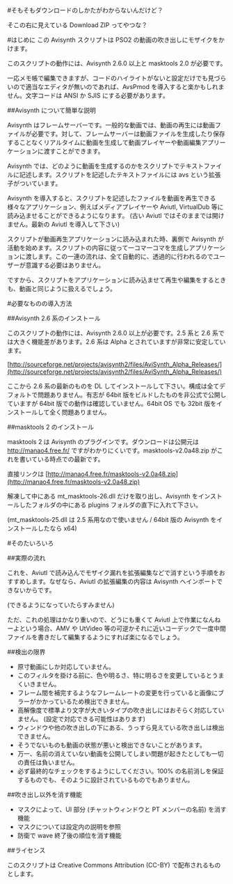 #そもそもダウンロードのしかたがわからないんだけど？

そこの右に見えている Download ZIP ってやつな？

#はじめに
この Avisynth スクリプトは PSO2 の動画の吹き出しにモザイクをかけます。

このスクリプトの動作には、Avisynth 2.6.0 以上と masktools 2.0 が必要です。

一応メモ帳で編集できますが、コードのハイライトがないと設定だけでも見づらいので適当なエディタが無いのであれば、AvsPmod を導入すると楽かもしれません。文字コードは ANSI か SJIS にする必要があります。

##Avisynth について簡単な説明

Avisynth はフレームサーバーです。一般的な動画では、動画の再生には動画ファイルが必要です。対して、フレームサーバーは動画ファイルを生成したり保存することなくリアルタイムに動画を生成して動画プレイヤーや動画編集アプリーケーションに渡すことができます。

Avisynth では、どのように動画を生成するのかをスクリプトでテキストファイルに記述します。スクリプトを記述したテキストファイルには avs という拡張子がついています。

Avisynth を導入すると、スクリプトを記述したファイルを動画を再生できる様々なアプリケーション、例えばメディアプレイヤーや Aviutl, VirtualDub 等に読み込ませることができるようになります。 (古い Aviutl ではそのままでは開けません。最新の Aviutl を導入して下さい)

スクリプトが動画再生アプリケーションに読み込まれた時、裏側で Avisynth が活動を始めます。スクリプトの内容に従って一コマ一コマを生成しアプリケーションに渡します。この一連の流れは、全て自動的に、透過的に行われるのでユーザーが意識する必要はありません。

ですから、スクリプトをアプリケーションに読み込ませて再生や編集をするときも、動画と同じように扱えるでしょう。

#必要なものの導入方法

##Avisynth 2.6 系のインストール

このスクリプトの動作には、Avisynth 2.6.0 以上が必要です。2.5 系と 2.6 系では大きく機能差があります。2.6 系は Alpha とされていますが非常に安定しています。

[http://sourceforge.net/projects/avisynth2/files/AviSynth_Alpha_Releases/](http://sourceforge.net/projects/avisynth2/files/AviSynth_Alpha_Releases/)

ここから 2.6 系の最新のものを DL してインストールして下さい。構成は全てデフォルトで問題ありません。有志が 64bit 版をビルドしたものを非公式で公開していますが 64bit 版での動作は確認していません。64bit OS でも 32bit 版をインストールして全く問題ありません。


##masktools 2 のインストール

masktools 2 は Avisynth のプラグインです。ダウンロードは公開元は http://manao4.free.fr/ ですがわかりにくいです。masktools-v2.0a48.zip がこれを書いている時点での最新です。

直接リンクは [http://manao4.free.fr/masktools-v2.0a48.zip](http://manao4.free.fr/masktools-v2.0a48.zip)

解凍して中にある mt_masktools-26.dll だけを取り出し、Avisynth をインストールしたフォルダの中にある plugins フォルダの直下に入れて下さい。

(mt_masktools-25.dll は 2.5 系用なので使いません / 64bit 版の Avisynth をインストールしたなら x64)

#そのたいろいろ

##実際の流れ

これを、Aviutl で読み込んでモザイク漏れを拡張編集などで消すという手順をおすすめします。なぜなら、Aviutl の拡張編集の内容は Avisynth へインポートできないからです。

(できるようになっていたらすみません)

ただ、これの処理はかなり重いので、どうにも重くて Aviutl 上で作業になんねーよという場合、AMV や UtVideo 等の可逆かそれに近いコーデックで一度中間ファイルを書きだして編集するようにすれば楽になるでしょう。

##検出の限界

* 原寸動画にしか対応していません。
* このフィルタを掛ける前に、色や明るさ、特に明るさを変更しているとうまくいきません。
* フレーム間を補完するようなフレームレートの変更を行っていると画像にブラーがかかっているため検出できません。
* 高解像度で標準より文字が大きいタイプの吹き出しにはおそらく対応していません。 (設定で対応できる可能性はあります)
* ウィンドウや他の吹き出しの下にある、うっすら見えている吹き出しは検出できません。
* そうでないものも動画の状態が悪いと検出できないことがあります。
* 万一、名前の消えていない動画を公開してしまい問題が起きたとしても一切の責任は負いません。
* 必ず最終的なチェックをするようにしてください。100% の名前消しを保証するものでも、そのように設計されているものでもありません。


##吹き出し以外を消す機能

* マスクによって、UI 部分 (チャットウィンドウと PT メンバーの名前) を消す機能
* マスクについては設定内の説明を参照
* 防衛で wave 終了後の順位を消す機能


##ライセンス

このスクリプトは Creative Commons Attribution (CC-BY) で配布されるものとします。

